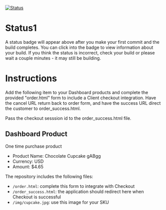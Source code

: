 [![Status](https://img.shields.io/badge/status-BUILDING%20COMMIT:%20ce38ffeb24b8213f88afc544134858738e1686dd-yellow.svg)](https://github.com/lorence-crowdbotics/bakery_scaffold_hM8QF39jzGXPQTst/commit/ce38ffeb24b8213f88afc544134858738e1686dd)




























# Status1

A status badge will appear above after you make your first commit and the build completes. You can click into the badge to view information about your build. If you think the status is incorrect, check your build or please wait a couple minutes - it may still be building.

# Instructions

Add the following item to your Dashboard products and complete the provided "order.html" form to include a Client checkout integration. Have the cancel URL return back to order form, and have the success URL direct the customer to order_success.html.

Pass the checkout sesssion id to the order_success.html file.

## Dashboard Product
One time purchase product
* Product Name: Chocolate Cupcake gABgg
* Currency: USD
* Amount: $4.65

The repository includes the following files:
* `/order.html`: complete this form to integrate with Checkout
* `/order_success.html`: the application should redirect here when Checkout is successful
* `/img/cupcake.jpg`: use this image for your SKU
